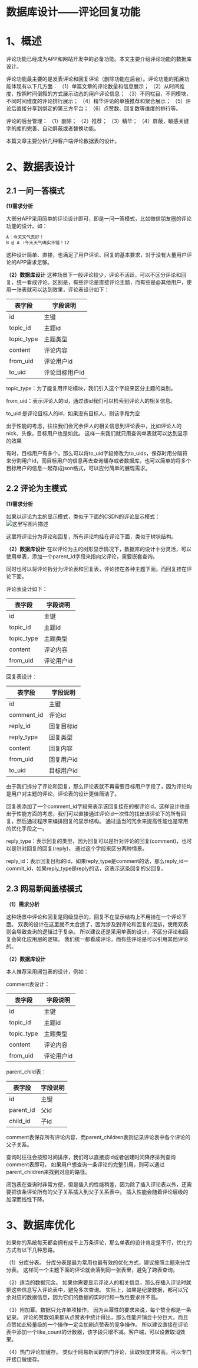 # 数据库设计——评论回复功能

# 1、概述

评论功能已经成为APP和网站开发中的必备功能。本文主要介绍评论功能的数据库设计。

评论功能最主要的是发表评论和回复评论（删除功能在后台）。评论功能的拓展功能体现有以下几方面：
（1）单篇文章的评论数量和信息展示；
（2）从时间维度，按照时间倒叙的方式展示动态的用户评论信息；
（3）不同栏目，不同模块，不同时间维度的评论排行展示；
（4）精华评论的单独推荐和聚合展示；
（5）评论后直接分享到绑定的第三方平台；
（6）点赞数、回复数等维度的排行等。

评论的后台管理：
（1）删除；
（2）推荐；
（3）精华；
（4）屏蔽，敏感关键字的库的完善、自动屏蔽或者替换功能。

本篇文章主要分析几种客户端评论数据表的设计。

# 2、数据表设计

## 2.1 一问一答模式

**(1)需求分析**

大部分APP采用简单的评论设计即可，即是一问一答模式，比如微信朋友圈的评论功能的设计。如：

```xml
A：今天天气真好！
B @ A :今天天气确实不错！12
```

这种设计简单、直接，也满足了用户评论、回复的基本要求，对于没有大量用户评论的APP需求足够。

**（2）数据库设计**
这种场景下一般评论较少，评论不活跃，可以不区分评论和回复，统一看成评论。区别是，有些评论是直接评论主题，而有些是@其他用户，使用一张表就可以达到效果，评论表设计如下：

| 表字段     | 字段说明       |
| ---------- | -------------- |
| id         | 主键           |
| topic_id   | 主题id         |
| topic_type | 主题类型       |
| content    | 评论内容       |
| from_uid   | 评论用户id     |
| to_uid     | 评论目标用户id |

topic_type：为了能复用评论模块，我们引入这个字段来区分主题的类别。

from_uid：表示评论人的id，通过该id我们可以检索到评论人的相关信息。

to_uid 是评论目标人的id，如果没有目标人，则该字段为空

出于性能的考虑，往往我们会冗余评人的相关信息到评论表中，比如评论人的nick、头像，目标用户也是如此。 这样一来我们就只用查询单表就可以达到显示的效果

有时，目标用户有多个，那么可以将to_uid字段修改为to_uids，保存时用分隔符来分割用户id，而目标用户的信息再去查询缓存或者数据库。也可以简单的将多个目标用户的信息一起存成json格式，可以应付简单的展现需求。

## 2.2 评论为主模式

**(1)需求分析**

如果以评论为主的显示模式，类似于下面的CSDN的评论显示模式：
![这里写图片描述](https://img-blog.csdn.net/20170503021558563?watermark/2/text/aHR0cDovL2Jsb2cuY3Nkbi5uZXQvenRjaHVu/font/5a6L5L2T/fontsize/400/fill/I0JBQkFCMA==/dissolve/70/gravity/SouthEast)

这里将评论分为评论和回复，所有评论均挂在评论下面，类似于树状结构。

**（2）数据库设计**
在以评论为主的树形显示情况下，数据库的设计十分灵活，可以使用单表，添加一个parent_id字段来指向父评论，需要嵌套查询。

同时也可以将评论拆分为评论表和回复表，评论挂在各种主题下面，而回复挂在评论下面。

评论表设计如下：

| 表字段     | 字段说明   |
| ---------- | ---------- |
| id         | 主键       |
| topic_id   | 主题id     |
| topic_type | 主题类型   |
| content    | 评论内容   |
| from_uid   | 评论用户id |

回复表设计：

| 表字段     | 字段说明   |
| ---------- | ---------- |
| id         | 主键       |
| comment_id | 评论id     |
| reply_id   | 回复目标id |
| reply_type | 回复类型   |
| content    | 回复内容   |
| from_uid   | 回复用户id |
| to_uid     | 目标用户id |

由于我们拆分了评论和回复，那么评论表就不再需要目标用户字段了，因为评论均是用户对主题的评论，评论表的设计更佳简洁了。

回复表添加了一个comment_id字段来表示该回复挂在的根评论id，这样设计也是出于性能方面的考虑，我们可以直接通过评论id一次性的找出该评论下的所有回复，然后通过程序来编排回复的显示结构。 通过适当的冗余来提高性能也是常用的优化手段之一。

reply_type：表示回复的类型，因为回复可以是针对评论的回复(comment)，也可以是针对回复的回复(reply)， 通过这个字段来区分两种情景。

reply_id：表示回复目标的id，如果reply_type是comment的话，那么reply_id＝commit_id，如果reply_type是reply的话，这表示这条回复的父回复。

## 2.3 网易新闻盖楼模式

**（1）需求分析**

这种场景中评论和回复是同级显示的，回复不在显示结构上不用挂在一个评论下面。 双表的设计在这里就不太合适了，因为涉及到评论和回复的混排，使用双表则会导致查询的逻辑过于复杂。 所以建议还是采用单表的设计，不区分评论和回复会简化应用层的逻辑。 我们统一都看成评论，而有些评论是可以引用其他评论的。

**（2）数据库设计**

本人推荐采用闭包表的设计，例如：

comment表设计：

| 表字段     | 字段说明   |
| ---------- | ---------- |
| id         | 主键       |
| topic_id   | 主题id     |
| topic_type | 主题类型   |
| content    | 评论内容   |
| from_uid   | 评论用户id |

parent_child表：

| 表字段    | 字段说明 |
| --------- | -------- |
| id        | 主键     |
| parent_id | 父id     |
| child_id  | 子id     |

comment表保存所有评论内容，而parent_children表则记录评论表中各个评论的父子关系。

查询时往往会按照时间排序，我们可以直接按id或者创建时间降序排列查询comment表即可。 如果用户想查询一条评论的完整引用，则可以通过parent_children来找到对应的路径。

闭包表在查询时非常方便，但是插入的性能稍差，因为除了插入评论表以外，还需要把该条评论所有的父子关系插入到父子关系表中。 插入性能会随着评论层级的加深而线性下降。

# 3、数据库优化

如果你的系统每天都会拥有成千上万条评论，那么单表的设计肯定是不行，优化的方式有以下几种思路。

（1）分库分表。 分库分表是最为常用也最有效的优化方式，建议按照主题来分库分表。 这样同一个主题下面的评论就会落到同一张表里，避免了跨表查询。

（2）适当的数据冗余。 如果你需要显示评论人的相关信息，那么在插入评论时就把这些信息写入评论表中，避免多次查询。 实际上，如果是纪录数据，都可以冗余对应的数据信息，因为它们的数据的实时行和一致性要求并不高。

（3）附加幂。数据只允许单项操作。 因为从幂性的要求来说，每个赞全都是一条记录。 评论的赞数如果都从点赞表中统计得出，那么性能开销会十分巨大，而且点赞如此轻量级的一个操作一定会加剧点赞表的竞争操作。 所以建议直接在评论表中添加一个like_count的计数器，该字段只增不减。客户端，可以设置取消效果。

（4）热门评论加缓存。 类似于网易新闻的热门评论，读取频度非常高，可以专门开接口做缓存。